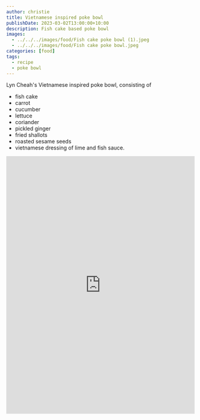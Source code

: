 ```yaml
---
author: christie
title: Vietnamese inspired poke bowl
publishDate: 2023-03-02T13:00:00+10:00
description: Fish cake based poke bowl
images:
  - ../../../images/food/Fish cake poke bowl (1).jpeg
  - ../../../images/food/Fish cake poke bowl.jpeg
categories: [food]
tags:
  - recipe
  - poke bowl
---
```


Lyn Cheah's Vietnamese inspired poke bowl, consisting of

- fish cake
- carrot
- cucumber
- lettuce
- coriander
- pickled ginger
- fried shallots
- roasted sesame seeds
- vietnamese dressing of lime and fish sauce.

<iframe src="https://www.facebook.com/plugins/post.php?href=https%3A%2F%2Fwww.facebook.com%2Fchris1.tham%2Fposts%2Fpfbid0WhugeACjDMyLkye1oRGH6nsK5grc1WfPLnBaCrMu33dxt1fQnSQznqjxBiSDBFAl&show_text=true&width=500" width="500" height="684" style="border:none;overflow:hidden" scrolling="no" frameborder="0" allowfullscreen="true" allow="autoplay; clipboard-write; encrypted-media; picture-in-picture; web-share"></iframe>
